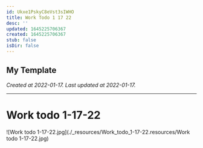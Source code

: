 ```yaml
---
id: Ukxe1PskyC8eVst3sIWHO
title: Work Todo 1 17 22
desc: ''
updated: 1645225706367
created: 1645225706367
stub: false
isDir: false
---
```

My Template
---

_Created at 2022-01-17._
_Last updated at 2022-01-17._




---

# Work todo 1-17-22


![Work todo 1-17-22.jpg](./_resources/Work_todo_1-17-22.resources/Work todo 1-17-22.jpg)

